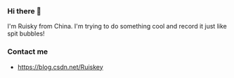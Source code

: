 ### Hi there 👋

I'm Ruisky from China. I'm trying to do something cool and record it just like spit bubbles!

### Contact me
* https://blog.csdn.net/Ruiskey
<!--
**Ruiskey/Ruiskey** is a ✨ _special_ ✨ repository because its `README.md` (this file) appears on your GitHub profile.

Here are some ideas to get you started:

- 🔭 I’m currently working on ...
- 🌱 I’m currently learning ...
- 👯 I’m looking to collaborate on ...
- 🤔 I’m looking for help with ...
- 💬 Ask me about ...
- 📫 How to reach me: ...
- 😄 Pronouns: ...
- ⚡ Fun fact: ...
-->
